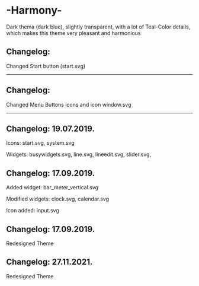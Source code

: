 # -Harmony-
Dark thema (dark blue), slightly transparent, with a lot of Teal-Color details, which makes this theme very pleasant and harmonious

Changelog:
----------

Changed Start button (start.svg)
________________________________

Changelog:
-----------

Changed Menu Buttons icons
and icon window.svg
________________________

Changelog: 19.07.2019. 
--------------------

Icons: start.svg, system.svg

Widgets: busywidgets.svg, line.svg, lineedit.svg, slider.svg,

Changelog: 17.09.2019.
----------------------

Added widget: bar_meter_vertical.svg

Modified widgets: clock.svg, calendar.svg

Icon added: input.svg

Changelog: 17.09.2019.
----------------------

Redesigned Theme

Changelog: 27.11.2021.
----------------------

Redesigned Theme


